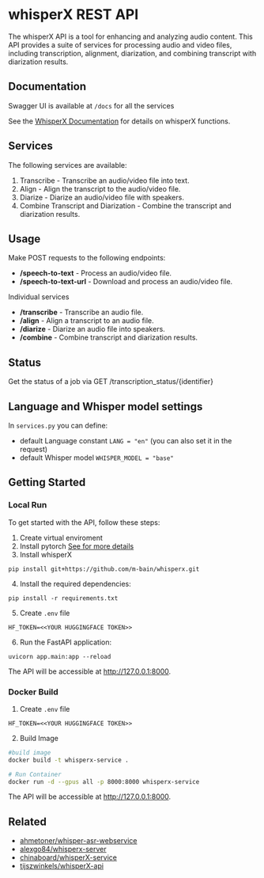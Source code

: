 # whisperX REST API

The whisperX API is a tool for enhancing and analyzing audio content. This API provides a suite of services for processing audio and video files, including transcription, alignment, diarization, and combining transcript with diarization results.

## Documentation

Swagger UI is available at `/docs` for all the services

See the [WhisperX Documentation](https://github.com/m-bain/whisperX) for details on whisperX functions.

## Services

The following services are available:

1. Transcribe - Transcribe an audio/video file into text.
2. Align - Align the transcript to the audio/video file. 
3. Diarize - Diarize an audio/video file with speakers.
4. Combine Transcript and Diarization - Combine the transcript and diarization results.


## Usage

Make POST requests to the following endpoints:

- **/speech-to-text** - Process an audio/video file.
- **/speech-to-text-url** - Download and process an audio/video file.

Individual services
- **/transcribe** - Transcribe an audio file. 
- **/align** - Align a transcript to an audio file.
- **/diarize** - Diarize an audio file into speakers.
- **/combine** - Combine transcript and diarization results.

## Status

Get the status of a job via GET /transcription_status/{identifier}

## Language and Whisper model settings

In `services.py` you can define:

- default Language constant `LANG = "en"` (you can also set it in the request)
- default Whisper model `WHISPER_MODEL = "base"`


## Getting Started

### Local Run

To get started with the API, follow these steps:

1. Create virtual enviroment
2. Install pytorch [See for more details](https://pytorch.org/)
3. Install whisperX

```
pip install git+https://github.com/m-bain/whisperx.git
```
4. Install the required dependencies:
```
pip install -r requirements.txt
```
5. Create `.env` file

```
HF_TOKEN=<<YOUR HUGGINGFACE TOKEN>>
```

6. Run the FastAPI application:

```
uvicorn app.main:app --reload
```
The API will be accessible at http://127.0.0.1:8000.

### Docker Build

1. Create `.env` file

```
HF_TOKEN=<<YOUR HUGGINGFACE TOKEN>>
```

2. Build Image

```sh
#build image
docker build -t whisperx-service .

# Run Container
docker run -d --gpus all -p 8000:8000 whisperx-service
```
The API will be accessible at http://127.0.0.1:8000.

## Related
- [ahmetoner/whisper-asr-webservice](https://github.com/ahmetoner/whisper-asr-webservice)
- [alexgo84/whisperx-server](https://github.com/alexgo84/whisperx-server)
- [chinaboard/whisperX-service](https://github.com/chinaboard/whisperX-service)
- [tijszwinkels/whisperX-api](https://github.com/tijszwinkels/whisperX-api)